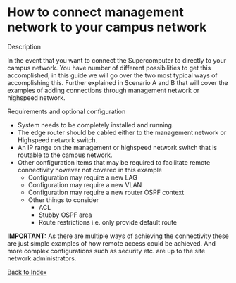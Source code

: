 # How to connect management network to your campus network

Description

In the event that you want to connect the Supercomputer to directly to your campus network. You have number of different possibilities to get this accomplished, in this guide we will go over the two most typical ways of accomplishing this. Further explained in Scenario A and B that will cover the examples of adding connections through management network or highspeed network.

Requirements and optional configuration

* System needs to be completely installed and running.
* The edge router  should be cabled either to the management network or Highspeed network switch.
* An IP range on the management or highspeed network switch that is routable to the campus network.
* Other configuration items that may be required to facilitate remote connectivity however not covered in this example
	* Configuration may require a new LAG
	* Configuration may require a new VLAN
	* Configuration may require a new router OSPF context
	* Other things to consider
		* ACL
		* Stubby OSPF area
		* Route restrictions i.e. only provide default route

**IMPORTANT:** As there are multiple ways of achieving the connectivity these are just simple examples of how remote access could be achieved. And more complex configurations such as security etc. are up to the site network administrators.  

[Back to Index](./index.md)